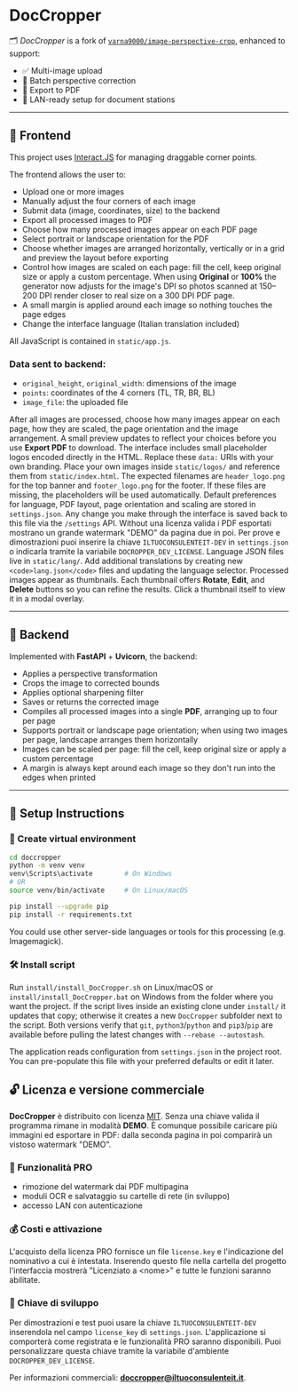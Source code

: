 # DocCropper

🗂️ *DocCropper* is a fork of [`varna9000/image-perspective-crop`](https://github.com/varna9000/image-perspective-crop), enhanced to support:

- ✅ Multi-image upload
- 📐 Batch perspective correction
- 📄 Export to PDF
- 🧰 LAN-ready setup for document stations

---

## 🔧 Frontend

This project uses [Interact.JS](https://github.com/taye/interact.js) for managing draggable corner points.

The frontend allows the user to:
- Upload one or more images
- Manually adjust the four corners of each image
- Submit data (image, coordinates, size) to the backend
- Export all processed images to PDF
- Choose how many processed images appear on each PDF page
- Select portrait or landscape orientation for the PDF
- Choose whether images are arranged horizontally, vertically or in a grid and preview the layout before exporting
- Control how images are scaled on each page: fill the cell, keep original size or apply a custom percentage.
  When using **Original** or **100%** the generator now adjusts for the image's
  DPI so photos scanned at 150–200 DPI render closer to real size on a 300 DPI
  PDF page.
- A small margin is applied around each image so nothing touches the page edges
- Change the interface language (Italian translation included)

All JavaScript is contained in `static/app.js`.

### Data sent to backend:
- `original_height`, `original_width`: dimensions of the image
- `points`: coordinates of the 4 corners (TL, TR, BR, BL)
- `image_file`: the uploaded file

After all images are processed, choose how many images appear on each page, how they are scaled, the page orientation and the image arrangement. A small preview updates to reflect your choices before you use **Export PDF** to download.
The interface includes small placeholder logos encoded directly in the HTML. Replace these `data:` URIs with your own branding. Place your own images inside `static/logos/` and reference them from `static/index.html`.
The expected filenames are `header_logo.png` for the top banner and `footer_logo.png` for the footer. If these files are missing, the placeholders will be used automatically.
Default preferences for language, PDF layout, page orientation and scaling are stored in `settings.json`. Any change you make through the interface is saved back to this file via the `/settings` API.
Without una licenza valida i PDF esportati mostrano un grande watermark "DEMO" da pagina due in poi. Per prove e dimostrazioni puoi inserire la chiave `ILTUOCONSULENTEIT-DEV` in `settings.json` o indicarla tramite la variabile `DOCROPPER_DEV_LICENSE`.
Language JSON files live in `static/lang/`. Add additional translations by creating new `<code>lang.json</code>` files and updating the language selector.
Processed images appear as thumbnails. Each thumbnail offers **Rotate**, **Edit**, and **Delete** buttons so you can refine the results. Click a thumbnail itself to view it in a modal overlay.

---

## 🐍 Backend

Implemented with **FastAPI** + **Uvicorn**, the backend:

- Applies a perspective transformation
- Crops the image to corrected bounds
- Applies optional sharpening filter
- Saves or returns the corrected image
- Compiles all processed images into a single **PDF**, arranging up to four per page
- Supports portrait or landscape page orientation; when using two images per page, landscape arranges them horizontally
- Images can be scaled per page: fill the cell, keep original size or apply a custom percentage
- A margin is always kept around each image so they don't run into the edges when printed

---

## 🚀 Setup Instructions

### 🧱 Create virtual environment

```bash
cd doccropper
python -m venv venv
venv\Scripts\activate        # On Windows
# OR
source venv/bin/activate     # On Linux/macOS

pip install --upgrade pip
pip install -r requirements.txt
```

You could use other server-side languages or tools for this processing (e.g. Imagemagick).

### 🛠 Install script

Run `install/install_DocCropper.sh` on Linux/macOS or `install/install_DocCropper.bat` on Windows from the folder where you want the project. If the script lives inside an existing clone under `install/` it updates that copy; otherwise it creates a new `DocCropper` subfolder next to the script. Both versions verify that `git`, `python3`/`python` and `pip3`/`pip` are available before pulling the latest changes with `--rebase --autostash`.

The application reads configuration from `settings.json` in the project root. You can pre-populate this file with your preferred defaults or edit it later.

## 🔓 Licenza e versione commerciale

**DocCropper** è distribuito con licenza [MIT](LICENSE.txt). Senza una chiave valida il programma rimane in modalità **DEMO**. È comunque possibile caricare più immagini ed esportare in PDF: dalla seconda pagina in poi comparirà un vistoso watermark "DEMO".

### 💼 Funzionalità PRO

- rimozione del watermark dai PDF multipagina
- moduli OCR e salvataggio su cartelle di rete (in sviluppo)
- accesso LAN con autenticazione

### 💰 Costi e attivazione

L'acquisto della licenza PRO fornisce un file `license.key` e l'indicazione del nominativo a cui è intestata. Inserendo questo file nella cartella del progetto l'interfaccia mostrerà "Licenziato a &lt;nome&gt;" e tutte le funzioni saranno abilitate.

### 🔑 Chiave di sviluppo

Per dimostrazioni e test puoi usare la chiave `ILTUOCONSULENTEIT-DEV` inserendola nel campo `license_key` di `settings.json`. L'applicazione si comporterà come registrata e le funzionalità PRO saranno disponibili. Puoi personalizzare questa chiave tramite la variabile d'ambiente `DOCROPPER_DEV_LICENSE`.

Per informazioni commerciali: **doccropper@iltuoconsulenteit.it**.

